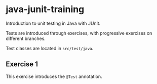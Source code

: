 # java-junit-training

Introduction to unit testing in Java with JUnit.

Tests are introduced through exercises, with progressive exercises on different branches.

Test classes are located in `src/test/java`.

## Exercise 1

This exercise introduces the `@Test` annotation.